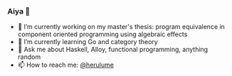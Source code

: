### Aiya 👋

- 🔭 I’m currently working on my master's thesis: program equivalence in component oriented programming using algebraic effects
- 🌱 I’m currently learning Go and category theory
- 💬 Ask me about Haskell, Alloy, functional programming, anything random
- 📫 How to reach me: [@herulume](https://twitter.com/herulume)

